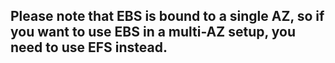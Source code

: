 ## Please note that EBS is bound to a single AZ, so if you want to use EBS in a multi-AZ setup, you need to use EFS instead.


